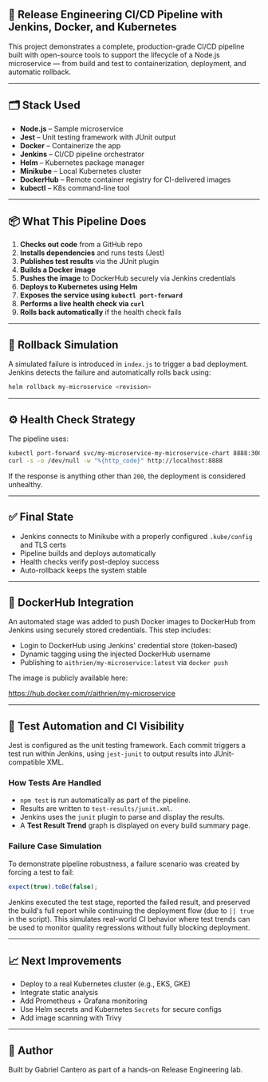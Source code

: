 
## 🚀 Release Engineering CI/CD Pipeline with Jenkins, Docker, and Kubernetes

This project demonstrates a complete, production-grade CI/CD pipeline built with open-source tools to support the lifecycle of a Node.js microservice — from build and test to containerization, deployment, and automatic rollback.

---

## 🗂️ Stack Used

- **Node.js** – Sample microservice
- **Jest** – Unit testing framework with JUnit output
- **Docker** – Containerize the app
- **Jenkins** – CI/CD pipeline orchestrator
- **Helm** – Kubernetes package manager
- **Minikube** – Local Kubernetes cluster
- **DockerHub** – Remote container registry for CI-delivered images
- **kubectl** – K8s command-line tool

---

## 📦 What This Pipeline Does

1. **Checks out code** from a GitHub repo
2. **Installs dependencies** and runs tests (Jest)
3. **Publishes test results** via the JUnit plugin
4. **Builds a Docker image**
5. **Pushes the image** to DockerHub securely via Jenkins credentials
6. **Deploys to Kubernetes using Helm**
7. **Exposes the service using `kubectl port-forward`**
8. **Performs a live health check via `curl`**
9. **Rolls back automatically** if the health check fails

---

## 🔁 Rollback Simulation

A simulated failure is introduced in `index.js` to trigger a bad deployment. Jenkins detects the failure and automatically rolls back using:

```bash
helm rollback my-microservice <revision>
```

---

## ⚙️ Health Check Strategy

The pipeline uses:

```bash
kubectl port-forward svc/my-microservice-my-microservice-chart 8888:3000
curl -s -o /dev/null -w "%{http_code}" http://localhost:8888
```

If the response is anything other than `200`, the deployment is considered unhealthy.

---

## ✅ Final State

- Jenkins connects to Minikube with a properly configured `.kube/config` and TLS certs
- Pipeline builds and deploys automatically
- Health checks verify post-deploy success
- Auto-rollback keeps the system stable

---

## 🐳 DockerHub Integration

An automated stage was added to push Docker images to DockerHub from Jenkins using securely stored credentials. This step includes:

- Login to DockerHub using Jenkins' credential store (token-based)
- Dynamic tagging using the injected DockerHub username
- Publishing to `aithrien/my-microservice:latest` via `docker push`

The image is publicly available here:

https://hub.docker.com/r/aithrien/my-microservice

---

## 🧪 Test Automation and CI Visibility

Jest is configured as the unit testing framework. Each commit triggers a test run within Jenkins, using `jest-junit` to output results into JUnit-compatible XML.

### How Tests Are Handled

- `npm test` is run automatically as part of the pipeline.
- Results are written to `test-results/junit.xml`.
- Jenkins uses the `junit` plugin to parse and display the results.
- A **Test Result Trend** graph is displayed on every build summary page.

### Failure Case Simulation

To demonstrate pipeline robustness, a failure scenario was created by forcing a test to fail:

```js
expect(true).toBe(false);
```

Jenkins executed the test stage, reported the failed result, and preserved the build's full report while continuing the deployment flow (due to `|| true` in the script). This simulates real-world CI behavior where test trends can be used to monitor quality regressions without fully blocking deployment.

---

## 📈 Next Improvements

- Deploy to a real Kubernetes cluster (e.g., EKS, GKE)
- Integrate static analysis
- Add Prometheus + Grafana monitoring
- Use Helm secrets and Kubernetes `Secrets` for secure configs
- Add image scanning with Trivy

---

## 📄 Author

Built by Gabriel Cantero as part of a hands-on Release Engineering lab.
